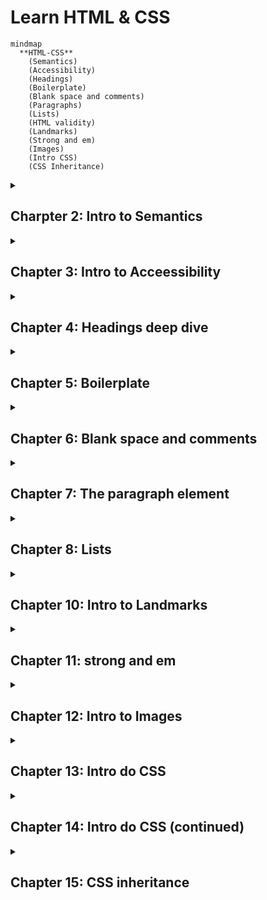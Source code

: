 <h1>Learn HTML & CSS</h1>

```mermaid
mindmap
  **HTML-CSS**
    (Semantics)
    (Accessibility)
    (Headings)
    (Boilerplate)
    (Blank space and comments)
    (Paragraphs)
    (Lists)
    (HTML validity)
    (Landmarks)
    (Strong and em)
    (Images)
    (Intro CSS)
    (CSS Inheritance)
```

<details>
 
 <summary><h2>Charpter 2: Intro to Semantics</h2></summary>

  <h3>Intro to Semantics</h3>

   <p>Escrever HTML semântico significa dar significado para os elementos que nós usamos. Isso permite você focar no propósito do elemente ao invés de sua aparência. Semântica foca em fornecer significado e propósito para os elementos que você usa.</p>

   <h4>Código sem semântica</h4>

```html
<div>My Blog</div>

<div>

    <div>This is the content of my blog</div>

</div>

<div>We are located in Amsterdam</div>
```

   <h4>Código com semântica</h4>

```html
<header>My Blog</header>

<main>

    <p>This is the content of my blog</p>

</main>

<footer>We are located in Amsterdam</footer>
```

<br>

  <h3>Intro to Headings</h3>

   <p>O elemento cabeçalho h1 é usado para representa o tópico de mais alta importância em uma página web. Ao escrever código HTML, é importante focar na semântica ao invés da aparencia. HTML é feito para o conteúdo, enquanto que o CSS é usado para estilizar o conteúdo.</p>

 </details>

 <details>
   <summary><h2>Chapter 3: Intro to Acceessibility</h2></summary>

  ### Intro to Accessibility

   <p>No contexto do HTML, acessibilidade se refere a fazer seu site usável por todo mundo. Quando você escrever seu código de acessibilidade, seu eu do futuro irá te agradecer. Nós estamos escrevendo websites que nós iremos usar daqui alguns anos. Nossa extensão de habilidades pode muito bem mudar em poucos anos.</p>

   <br>

  ### Headings and Accesibility

   <p>Leitor de tela é um software que tem comandos para rapidamente pular entre cabeçalhos ou regiões referenciais específicas. Isso faz com que seja essencial ter cabeçalhos siginificativos. Isso ajuda ususários com tecnologias assistivas facilmente navegar e explorar sua página. Note que isso não é o único benefício de ter cabeçalhos siginicativos. Há muito mais benefícios no que diz respeito a SEO.</p>
  
 </details>

 <details>
 <summary><h2>Chapter 4: Headings deep dive</h2></summary>

  <h3>H1 e H2</h3>

   <p>O elemento h2 é usado para definir títulos da principais seções de uma página web. O elemente h2 é uma subseção do elemento h1. É importante pensar nos elementos h1 e h2 como um rascunho de um livro. O h1 é o título da página e os elementos h2 são os capítulos. Nós estamos levando um tempo e focando nos pequenos detalhes porque é muito importante usar h1 e h2 baseado na hierarquia no documento ao invés do tamanho da fonte. Utilize somente um h1 por página, pois o h1 é o principal</p>

   <br>

  <h3>H3, H4, H5 and H6</h3>

<p>Nós já aprendemos sobre h1 e h2. Similarmente para como h2 se relaciona com h1: o elemento h3 é uma subseção de h2, h4 é uma subseção de 3, h5 é uma subseção de h4 e h6 é uma subseção de h5. É importante evitar pular níveis de cabeçalhos. Se você tem um h1, o cabeçalho a seguir deverá ser h2. Você não deve pular h2 e ir direto para h3. O mesmo se aplica aos outros cabeçalhos.</p>

<br>

### Headings and SEO

<p>SEO (Search Engine Optimization) é a prática de aprimorar a qualidade de seu website de modo a adquirir mais visitantes advindos dos motores de busca. Cabeçalhos teem uma função importante em SE, pois você está comunicndo para o motor de busca o rascunho da página e o tópico mais importante.</p>
</details>

<details>
  <summary><h2>Chapter 5: Boilerplate</h2></summary>

  ### What is an attribute?

  <p>Todo elemento html pode ter um ou mais pares de <code>chave="valor"</code> que permite você customizar ou configurar o comportamento do elemento. Os pares <code>chave="valor" são chamados de atributos.</code></p>
  
```html
<html lang ="pt-br">

</html>
```

<p>O <code>lang</code> é chamado de chave e o <code>"pt-br"</code> é chamado de valor. As aspas são necessárias para diferenciar atributos de outros e não gerar problemas inesperados. Observe abaixo que o elemento <code>meta</code> possui 2 atributos: <code>name ="viewport" content ="width=device.width, initial-scale=1.0"</code></p>

```html
<meta name ="viewport" content ="width=device-width, initial-scale=1.0">
```

<br>

### The doctype

```html
<!DOCTYPE html>
```

<p>Especifica a versão do html que o navegador irá renderizar. Nesse caos, HTML 5</p>

<br>

### The html element

<p>O elemento html é o elemento raiz de toda página html. A partir dele, todos os outros elementos são criados. Esse elemento possui dois elementos filho, <code>head</code> e <code>body</code>.</p>

<br>

### The head element

<p>O elemento <code>head</code> contém informação e dados que serão processados pelo navegador e motores de busca. O conteúdo dentro dessa tag não é exibido na página, mas pode afetar o comportamento visual dela.</p>

<br>

### The body element

<p>O elemento <code>body</code> contém todo o conteúdo da página. É aqui onde você escreve os cabeçalhos, parágrafos, adiciona imagens, vídeos e tudo o mais.</p>

<br>

### Meta charset

```html
<meta charset ="UTF-8"
```

<p>A chave <code>charset</code> é a abreviação de <i>character set</i>(conjunto de caracteres). Ela refere a como exibir os diversos tipos de caracteres na tela pelo computador. O valor <code>UTF-8</code> possui suporte para muitos dos caracteres do mundo inteiro.</p>

<br>

### Meta viewport

```html
<meta name ="viewport" content ="width=device-width, initial-scale=1.0">
```

<p>O viewport precisa ser utilizado por um website para que em uma tela móvel a exibição seja adequada ao tamanho da tela. Ele pede para o navegador representar a largura da página de acordo com o dispositivo atual.</p>

<br>

### The title element

```html
<title>MDN Web Docs</title>
```

<p>O elemento <code>title</code> mostra o título de uma página web barra de abas de um navegador.</p>
  
</details>

<details>
  <summary><h2>Chapter 6: Blank space and comments</h2></summary>

  ### HTML Comments

```html
<!-- Comentário de linha única-->

<!-- Comenário
de múltiplas linhas -->
```

  <p>Um comentário é um pedaço de texto escrito por um desenvolvedor para descrever o que está acontecendo no código, prover esclarecimento, uma nota para ele mesmo ou outras notas.</p>
  
  <br>

  ### Blank space and newlines

  <p>Espaços em branco são tratados diferentemente no HTML do que você pode experar. Olhe abaixo:</p>

```html
<h1>Hello           world</h1>
```
**Resposta:**

<code>Hello world</code>

<p>Você tem mais do que um espaço em branco, ele será renderizado como um espaço em branco pelo navegador. Este comportamento dá a você flexibilidade sobre como escrever seu código, especialmente conforme sua página vai ficando mais complexa..</p>

<br>

### New Lines

<p>Caracteres de nova linha são representados por um único caractere de espaço em branco.</p>

```
<h1>Hello

World</h1>
```

**Resultado:**

<code>Hello World</code>

<br>

### What if a want a new line to render?

<p>Em alguns casos, você pode querer um caractere de nova linha para renderizar na página. Nesse caso, você usa o elemento de quebra de linha <code>br</code>. Esse elemento produz uma nova linha e não possui tag de fechamento.</p>

<p>O elemento <code>br</code> não é tão utilizado como você pode espear. Seu uso deveria ser limitado a lugares onde uma nova linha dentro da mesma sentência ou contexto. Você não deveria usar-ló para separar parágrafos. Também, o elemento <code>br</code> nunca deveria ser usado para criar separação entre elementos: 1. ele quebre a página em termos de acessibilidade e 2. você não pode facilmente modificar a separação entre dois elementos.</p>

<p>O exemplo mais comum de uso é para representar endereços. Outro exemplo típico está em literatura (poemas), onde você precisa que um pedaço do texto vá em outra linha.</p>
  
</details>

<details>
  <summary><h2>Chapter 7: The paragraph element</h2></summary>


```html
<p>The xPhone is the best phone on the market.</p>
```

### The paragraph element

<p style ="text-align: justify">O elemento <code>p</code>é usado para representar um parágrafo de texto de uma página web. Alguns leitores de tela anunciam o elemento <code>p</code> como um parágrafo. Isso permite ao usuário escutar algumas poucas palavras do parágrafo e pular para o seguinte. Quando você escreve o texto dentro do parágrafo, você fala ao navegador o significado do elemento. Isso é chamado de HTML semântico.</p>

<br>

### Paragraphs and line breaks

<p style ="text-align: justify">O elemento <code>br</code> não deveria ser usado para separar parágrafos ou dois elementos. De fato, ele deveria ser usado somente para criar uma nova linha dentro da mesma sentência ou contexto.</p>

<br>

### Contents of a paragraph

<p style ="text-align: justify">Um elemento parágrafo irá conter majoritariamente texto. Por agora, é importante saber que você não pode aninhar um parágrafo dentro do outro.</p>
  
</details>

<details>
  <summary><h2>Chapter 8: Lists</h2></summary>

### The ol and ul elements

```html
<ol>

    <li>Heat the pasta.</li>

    <li>Pour the sauce on the cooked pasta.</li>

</ol>
```

### The ol (ordered list) element

<p style ="text-align: justify">O elemento <code>ol</code> (ordered list) representa uma lista de items onde os items foram intencionalmente ordenados. O elemento <code>li</code> representa o um item da lista. Então, o <code>ol</code> define que a lista é ordenada. Então, cada elemento <code>li</code> dentro representa um item dessa lista ordenada.</p>

<br>

```html
<ul>

    <li>Heat the pasta.</li>

    <li>Pour the sauce on the cooked pasta.</li>

</ul>
```


### The ul (unordered list) element

<p style="text-align: justify">Similar ao elmento <code>ol</code> nós temos agora o elemento <code>ul</code>. O elemento <code>ul</code> representa listas de items onde a ordem de items não importa.</p>

<br>

```html
<ol>

  <li>Introduction</li>

  <li>Hypothesis</li>

  <li>Theories</li>

    <ul>

      <li>Behavior theory</li>

      <li>Relational theory</li>

    </ul>
  
  <li>Conclusion</li>

</ol>
```

### Element nesting

<p style ="text-align: justify">É possíve também com listas, aninhar uma dentro da outra, criando listas dentro de listas. Vale tanto para listas ordenadas dentro de lista não ordenadas ou vice-versa, listas ordenads dentro de listas ordenadas e listas não ordenadas dentro de listas não ordenadas</p>

  
</details>

<details>
 <summary><h2>Chapter 10: Intro to Landmarks</h2></summary>
 
### Intro to Landmarks

<p style ="text-align: justify">Elementos referenciais teem o objetivo de dividir a página em várias áreas reconhecíveis. Um usuário pode usar leitores de tela para navegar com facilidade e motores de buscam podem melhor entender o conteúdo do seu website</p>

<br>

### The Main Element

<p style ="text-align: justify">O elemento <code>main</code> é utilizado para representar o conteúdo principal da página.</p>

<br>

### The header element

<p style ="text-align: justify">O elemento <code>header</code> representa o conteúdo usado para introduzir a página. Ele geralmente contém o cabeçalho, uma logo e elementos de navegação.</p>

<br>

### The footer element

 <p style ="text-align:justify">O elemento <code>footer</code> representa o rodapé da página. Ele contém os dados comumente utilizados no final da página, tais como: links, documentos relacionados, direitos de propriedade intelectual, informações de contato e endereço.</p>

 
</details>

<details>
  <summary><h2>Chapter 11: strong and em</h2></summary>

 ### The strong and b elements

 <p style ="text-align: justify">O elemento <code>strong</code> é utilizado para represenar conteúdo que forte relevância, seriedade ou urgência.</p>

<br>

### The b element

 <p style ="text-align: justify">O elemento <code>b</code> é utilizado para chamar a atenção de uma porção de texto relevante, sem tem muita importância além disso.</p>

<br>

### The em and i elements

 <p style ="text-align: justify">O elemento <code>em</code> é utilizado para dar ênfase em termos de tonalidade ao conteúdo.</p>

<br>

 <p style ="text-align: justify">O elemento <code>i</code> é utilizado para denotar outros termos de idioma diferentes, títulos de obras artísticas ou termos técnicos.</p>

  
</details>

<details>
  <summary><h2>Chapter 12: Intro to Images</h2></summary>

```html
<img src = "" width ="" height ="" alt ="">
```
 
  ### The img element

  <p style ="text-align: justify">O elemento <code>img</code> é responsável por exibir imagens na página.</p>

  <br>

  ### The src attribute

  <p style ="text-align: justify">O atributo src é usado para definir o local da página.</p>

  ### The width and height attributes

  <p style ="text-align: justify">O atributo width define a largura da imagem e height a altura da página e é sempre necessário utilizar-los para explicitar o tamanho da imagem para o navegador e remover comportamentos preditivos dos navegadores em alocar o espaço certo para imagem na página.</p>

  <br>

  ### Alternative text

  <p style ="text-align: justify">O atributo alt é usado para especificar um texto alternativo no lugar da imagem caso ele não possa ser exibida. Com isso, ele sempre é necessário. Ele é usado também em leitores de tela, como forma de narrar a imagem para uma pessoa cega.</p>


 #### Decorative images

 <p style ="text-align: justify">Um imagem decorativa é usada somente com o único propósito estético na página. Para tais imagens, o atributo alt precisa estar assim: <code>alt =""</code>.</p>

 <br>

 #### Informative images

 <p style ="text-align: justify">Imagens informativas são imagens que adicionam valor para a página e possuem relacão com o conteúdo. Para tais imagens o atributo alt precisa estar assim: <code>alt ="textoDescritivoImagem"</code>. Evite utilizar descrições genéricas, pois pode confundir pessoas que estejam utilizando leitores de tela.</p>
  
</details>

<details>
  <summary><h2>Chapter 13: Intro do CSS</h2></summary>

 ### Intro to CSS

 <p style ="text-align: justify">CSS significa _Cascading Style Sheets_. O CSS é utilizado para estilizar uma página escrita em HTML. Ou seja, CSS vai de mão dada com HTML na construção de uma página minimamente decente e funcional.</p>

<br>

 ### Adding stylesheet

```html
<link rel ="stylesheet" type ="text/css" href ="style.css">
```

<p>Sintaxe para conexão entre um arquivo CSS e uma página HTML. Aplique dentro da tag <code>head</code></p>

<br>

### CSS sintax

```css
h1 {
    color: red;
}
```

<p style ="text-align: justify">O elemento <code>h1</code> no contexto CSS é chamado de seletor. Um seletor CSS é usado para encontrar os elementos em uma página web que irá receber um conjunto de estilos.</p>

<p style ="text-align: justify">A sintexe do CSS é composta de duas partes: o seletor e par propriedade/valor. No contexto do código de cima. <code>color:</code> é proprieade e <code>red</code> é o valor.</p>

<br>

### O seletor simples

<p style ="text-align: justify">Há várias maneiras de selecionar as tags de uma página, e uma delas é pelo uso do seletor simples. Com isso, toda vez que a tag <code>h1</code> for escrita, o seletor captura seu uso e aplica o efeito de cor green. No contexto do código acima, foi usado o seletor simples na tag <code>h1</code>.</p>

<br>

### CSS comments

```css
/* This is a CSS comment */
h1 {
    color: red;
}
```
<p style ="text-align: justify">Os comentários permitem acrescentar lembretes ou guias das funções que arquivo CSS possui e como isso afeta o conteúdo exibido no navegador.</p>
  
</details>

<details>
  <summary><h2>Chapter 14: Intro do CSS (continued)</h2></summary>

### CSS Properties

<p style ="text-align: justify">A propriedade <code>font-weight: bold</code> é responsável por deixar o texto com a fonte em destaque. Tem o mesmo que a tag <code>b</code>, porém é uma boa prática fazer uso da estilização no arquivo CSS que está conectado ao arquivo HTML. Pois, HTML se refere a estrutura e não estilização. Também é possível fazer múltiplias declações utilizando somente um seletor.</p>

```css
p
{
  color: red;
  font-weight: bold;
}
```
_Sempre utilize ponto e vírgula para finalizar cada linha da declaração dentro do seletor_


</details>

<details>
  <summary><h2>Chapter 15: CSS inheritance</h2></summary>


### User-agent sylesheet

<p style ="text-align: justify">O agente-usuário é um software que consome conteúdo da web à pedido dos usuários. Nesse caso, os navegadores web se encaixam nessa definição. O stylesheeet se refere ao arquivo CSS que todos os navegadores tem por padrão como forma de estilização mínima de uma página. Por exemplol, todo cabeça já vem estilizado em um determinado tamanho de fonte e destaque visual.</p>

<br>

### User-agent styles and the cascade

<p>Por ser um arquivo do tipo <i>cascade</i> (cascata) a declaração que você fizer irá sobescrever o mesmo tipo de declaração feita pelo navegador, pois será a última declaração e assim ficará com a prioridade na hora da estilização. Do mesmo modo, dentro do seu arquivo css, qualquer declaração feita depois e que seja do mesmo tipo sobsescreverá a declaração feita antes.</p>

```css
p
{
  color: red;
}

p
{
  color: blue;
}
```

_Na página irá apareceu um parágrafo da cor azul, pois ele é o último na cascata._

<br>

### CSS inheritance

<p style ="text-align: justify">Muitas propriedades podem ser herdadas através da tag pai respectiva. Somente quando a tag filha já possuir uma estilização depois da tag pag, é que a herança não funciona. Se a estilização for antes, ela herdará a característica da tag pai.</p>

```css
<p>
    Welcome to my <strong>first</strong> website.
</p>

<style>
    p
    {
        color: blue;
    }
</style>
```

_No caso acima, a tag strong é filha da tag p e herdada a estilização da mesma._
  
</details>
